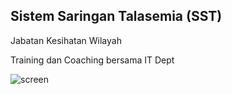 ## Sistem Saringan Talasemia (SST)

Jabatan Kesihatan Wilayah

Training dan Coaching bersama IT Dept

![screen](http://sst.jomdemy.com/sst.png)
